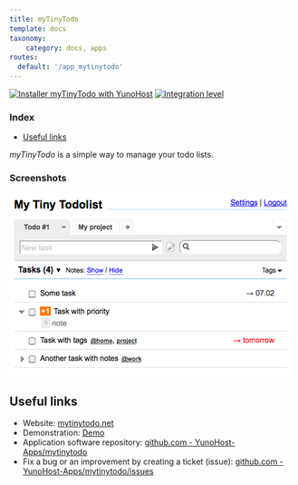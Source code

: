 ```yaml
---
title: myTinyTodo
template: docs
taxonomy:
    category: docs, apps
routes:
  default: '/app_mytinytodo'
---
```


[![Installer myTinyTodo with YunoHost](https://install-app.yunohost.org/install-with-yunohost.svg)](https://install-app.yunohost.org/?app=mytinytodo) [![Integration level](https://dash.yunohost.org/integration/mytinytodo.svg)](https://dash.yunohost.org/appci/app/mytinytodo)

### Index

- [Useful links](#useful-links)

*myTinyTodo* is a simple way to manage your todo lists.

### Screenshots

![Screenshot of myTinyTodo](https://github.com/YunoHost-Apps/mytinytodo_ynh/blob/master/doc/screenshots/shot-v14b1.png)

## Useful links

+ Website: [mytinytodo.net](https://www.mytinytodo.net/)
+ Demonstration: [Demo](https://www.mytinytodo.net/demo/)
+ Application software repository: [github.com - YunoHost-Apps/mytinytodo](https://github.com/YunoHost-Apps/mytinytodo_ynh)
+ Fix a bug or an improvement by creating a ticket (issue): [github.com - YunoHost-Apps/mytinytodo/issues](https://github.com/YunoHost-Apps/mytinytodo_ynh/issues)
